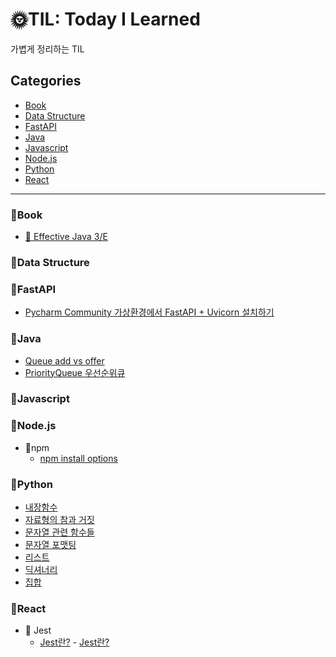 # 🌞TIL: Today I Learned

가볍게 정리하는 TIL

## Categories
- [Book](#📌book)
- [Data Structure](#📌data-structure)
- [FastAPI](#📌fastapi)
- [Java](#📌java)
- [Javascript](#📌javascript)
- [Node.js](#📌nodejs)
- [Python](#📌python)
- [React](#📌react)

-------
### 📌Book
- [📕 Effective Java 3/E](https://github.com/sieunp06/TIL/tree/main/Book/Effective%20Java)

### 📌Data Structure

### 📌FastAPI
- [Pycharm Community 가상환경에서 FastAPI + Uvicorn 설치하기](https://github.com/sieunp06/TIL/blob/main/FastAPI/Install-FastAPI-on-Pycharm.md)
 
### 📌Java
- [Queue add vs offer](https://github.com/sieunp06/TIL/blob/main/Java/Difference-between-add-and-offer-in-queue.md)
- [PriorityQueue 우선순위큐](https://github.com/sieunp06/TIL/blob/main/Java/PriorityQueue.md)

### 📌Javascript

### 📌Node.js
- 📄npm
    - [npm install options](https://github.com/sieunp06/TIL/blob/main/Node.js/npm/npm-install-options.md)

### 📌Python
- [내장함수](https://github.com/sieunp06/TIL/blob/main/Python/Built-in-Functions.md)
- [자료형의 참과 거짓](https://github.com/sieunp06/TIL/blob/main/Python/True-and-False-of-Data-Types.md)
- [문자열 관련 함수들](https://github.com/sieunp06/TIL/blob/main/Python/String-related-functions.md)
- [문자열 포맷팅](https://github.com/sieunp06/TIL/blob/main/Python/How-to-Formatting-String.md)
- [리스트](https://github.com/sieunp06/TIL/blob/main/Python/Python-List.md)
- [딕셔너리](https://github.com/sieunp06/TIL/blob/main/Python/Python-Dictionary.md)
- [집합](https://github.com/sieunp06/TIL/blob/main/Python/Python-Set.md)

### 📌React
- 📄 Jest
    - [Jest란?](https://github.com/sieunp06/TIL/blob/main/React/Jest/what-is-jest.md)    - [Jest란?](https://github.com/sieunp06/TIL/blob/main/React/Jest/what-is-jest.md)
